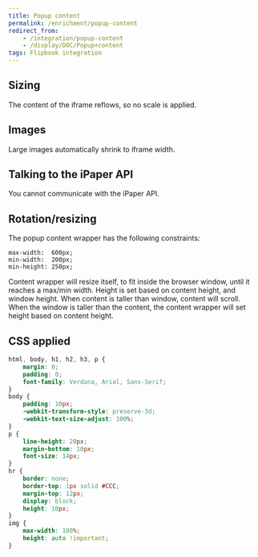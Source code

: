 ```yaml
---
title: Popup content
permalink: /enrichment/popup-content
redirect_from: 
    - /integration/popup-content
    - /display/DOC/Popup+content
tags: Flipbook integration
---
```


## Sizing
The content of the iframe reflows, so no scale is applied.

## Images
Large images automatically shrink to iframe width.

## Talking to the iPaper API
You cannot communicate with the iPaper API.

## Rotation/resizing
The popup content wrapper has the following constraints:

```
max-width:	600px;
min-width: 	200px;
min-height:	250px;
```

Content wrapper will resize itself, to fit inside the browser window, until it reaches a max/min width. Height is set based on content height, and window height. When content is taller than window, content will scroll. When the window is taller than the content, the content wrapper will set height based on content height.

## CSS applied 
```css
html, body, h1, h2, h3, p {
    margin: 0;
    padding: 0;
    font-family: Verdana, Arial, Sans-Serif;
}
body {
    padding: 10px;
    -webkit-transform-style: preserve-3d;
    -webkit-text-size-adjust: 100%;
}
p {
    line-height: 20px;
    margin-bottom: 10px;
    font-size: 14px;
}
hr {
    border: none;
    border-top: 1px solid #CCC;
    margin-top: 12px;
    display: block;
    height: 10px;
}
img {
    max-width: 100%;
    height: auto !important;
}
```